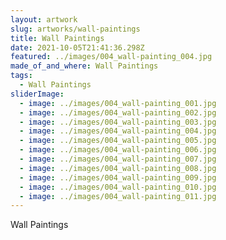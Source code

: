 ```yaml
---
layout: artwork
slug: artworks/wall-paintings
title: Wall Paintings
date: 2021-10-05T21:41:36.298Z
featured: ../images/004_wall-painting_004.jpg
made_of_and_where: Wall Paintings
tags:
  - Wall Paintings
sliderImage:
  - image: ../images/004_wall-painting_001.jpg
  - image: ../images/004_wall-painting_002.jpg
  - image: ../images/004_wall-painting_003.jpg
  - image: ../images/004_wall-painting_004.jpg
  - image: ../images/004_wall-painting_005.jpg
  - image: ../images/004_wall-painting_006.jpg
  - image: ../images/004_wall-painting_007.jpg
  - image: ../images/004_wall-painting_008.jpg
  - image: ../images/004_wall-painting_009.jpg
  - image: ../images/004_wall-painting_010.jpg
  - image: ../images/004_wall-painting_011.jpg
---
```

Wall Paintings
